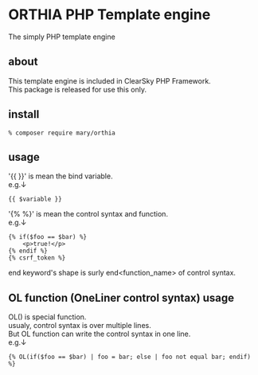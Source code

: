 # ORTHIA PHP Template engine
The simply PHP template engine

## about
This template engine is included in ClearSky PHP Framework.  
This package is released for use this only.  

## install
```
% composer require mary/orthia
```

## usage

'{{ }}' is mean the bind variable.   
e.g.↓  
```
{{ $variable }}
```

  
'{% %}' is mean the control syntax and function.  
e.g.↓  
```
{% if($foo == $bar) %}
    <p>true!</p>
{% endif %}
{% csrf_token %}
```

end keyword's shape is surly end<function_name> of control syntax.  

## OL function (OneLiner control syntax) usage

OL() is special function.  
usualy, control syntax is over multiple lines.  
But OL function can write the control syntax in one line.  
e.g.↓  
```
{% OL(if($foo == $bar) | foo = bar; else | foo not equal bar; endif) %}
```
